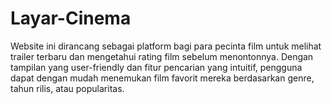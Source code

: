 # Layar-Cinema
Website ini dirancang sebagai platform bagi para pecinta film untuk melihat trailer terbaru dan mengetahui rating film sebelum menontonnya. Dengan tampilan yang user-friendly dan fitur pencarian yang intuitif, pengguna dapat dengan mudah menemukan film favorit mereka berdasarkan genre, tahun rilis, atau popularitas.
